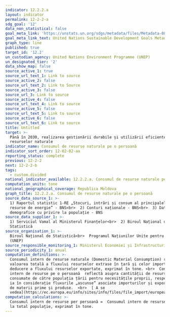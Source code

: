 ```yaml
---
indicator: 12.2.2.a
layout: indicator
permalink: 12-2-2-a
sdg_goal: '12'
data_non_statistical: false
goal_meta_link: 'https://unstats.un.org/sdgs/metadata/files/Metadata-08-04-02.pdf'
goal_meta_link_text: United Nations Sustainable Development Goals Metadata (PDF 783 KB)
graph_type: line
published: true
target_id: '12.2'
un_custodian_agency: United Nations Environment Programme (UNEP)
un_designated_tier: '2'
data_show_map: false
source_active_1: true
source_url_text_1: Link to source
source_active_2: false
source_url_text_2: Link to Source
source_active_3: false
source_url_3: Link to source
source_active_4: false
source_url_text_4: Link to source
source_active_5: false
source_url_text_5: Link to source
source_active_6: false
source_url_text_6: Link to source
title: Untitled
target: >-
  Până în 2030, realizarea gestionării durabile și utilizării eficiente a
  resurselor naturale
indicator_name: Consumul de resurse naturale pe o persoană
indicator_sort_order: 12-02-02-aa
reporting_status: complete
previous: 12-2-2
next: 12-2-2-b
tags:
  - custom.divided
national_indicator_available: 12.2.2.a. Consumul de resurse naturale pe o persoană
computation_units: tone
national_geographical_coverage: Republica Moldova
graph_title: 12.2.2.a. Consumul de resurse naturale pe o persoană
source_data_source_1: >-
  1) Raportul statistic 1-RE „Stocuri, intrări și consum al principalelor
  resurse de energie” - BNS<br>  2) Conturi naționale - BNS<br>  3) Date
  demografice cu privire la populație - BNS
source_data_supplier_1: >-
  1) Serviciul Vamal al Ministerul Finanțelor<br>  2) Biroul Național de
  Statistică
source_organisation_1: >-
  Biroul Național de Statistică<br>  Programul Națiunilor Unite pentru Mediu
  (UNEP)
source_responsible_monitoring_1: Ministerul Economiei și Infrastructurii
source_periodicity_1: anual
computation_definitions: >-
  Consumul intern de resurse naturale (Domestic Material Consumption) reprezintă
  valoarea totală a fluxului resurselor extrase în țară și celor importate, cu
  deducere a fluxului resurselor exportate, exprimat în tone. <br>  Consumul
  intern de resurse pe o persoană  reflectă asupra cantității de resurse
  consumate de către populația țării pentru necesitățile proprii, respectiv nu
  ia în considerație fluxurile „ascunse” asociate importurilor și exporturilor
  de materii prime și produse.  <br>  [ A se
  vedea](https://ec.europa.eu/info/sites/info/files/file_import/european-semester_thematic-factsheet_resource-efficiency_ro.pdf)
computation_calculations: >-
  Consumul intern de resurse per persoană =  Consumul intern de resurse raportat
  la total populație, exprimat în tone.
---
```

